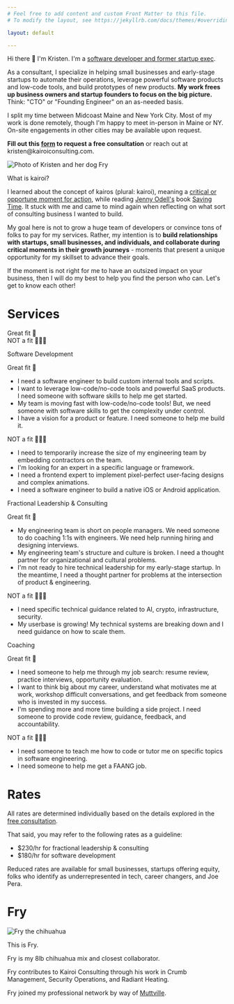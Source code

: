 ```yaml
---
# Feel free to add content and custom Front Matter to this file.
# To modify the layout, see https://jekyllrb.com/docs/themes/#overriding-theme-defaults

layout: default

---
```

<link rel="stylesheet" href="/assets/style.css">

<div class="page">
	<div class="intro">
		<div class="content">
			<p class="heading">
				Hi there 👋 I'm Kristen. I'm a <a href="https://www.linkedin.com/in/kristen-manning-83b266104">software developer and former startup exec</a>.
			</p>
			<p>
				As a consultant, I specialize in helping small businesses and early-stage startups to automate their operations, leverage powerful software products and low-code tools, and build prototypes of new products. <b>My work frees up business owners and startup founders to focus on the big picture.</b> Think: "CTO" or "Founding Engineer" on an as-needed basis. 
			</p>
			<p>
				I split my time between Midcoast Maine and New York City. Most of my work is done remotely, though I'm happy to meet in-person in Maine or NY. On-site engagements in other cities may be available upon request. 
			</p>
			<p>
				<b>Fill out this <a href="https://form.jotform.com/240365810662050">form</a> to request a free consultation</b> or reach out at kristen@kairoiconsulting.com.
			</p>
		</div>
	    <div class="photo">
	        <img src="https://avatars.githubusercontent.com/u/20606480?v=4" alt="Photo of Kristen and her dog Fry">
	    </div>
	</div>
	<div class="about-the-name">
    	<p class="heading">
			What is kairoi? 
		</p>
		<p>
			I learned about the concept of kairos (plural: kairoi), meaning a <a href="https://en.wikipedia.org/wiki/Kairos">critical or opportune moment for action</a>, while reading <a href="https://www.jennyodell.com/writing.html">Jenny Odell's</a> book <a href="https://www.penguinrandomhouse.com/books/672377/saving-time-by-jenny-odell/">Saving Time</a>. It stuck with me and came to mind again when reflecting on what sort of consulting business I wanted to build. 
		</p>
		<p>
			My goal here is not to grow a huge team of developers or convince tons of folks to pay for my services. Rather, my intention is to <b>build relationships with startups, small businesses, and individuals, and collaborate during critical moments in their growth journeys</b> - moments that present a unique opportunity for my skillset to advance their goals. 
		</p>
		<p>
			If the moment is not right for me to have an outsized impact on your business, then I will do my best to help you find the person who can. Let's get to know each other!
		</p>
    </div>
	<div>
	    <h1>
	    	Services
	    </h1> 
	    <div class="services"> 
	    	<div class="service header-row">
			    <p class="service-type">
			    </p>
			    <div class="empty-col"></div>
			    <div class="great-fit heading"> 
			    	Great fit 💯 
			    </div>
			    <div class="not-fit heading"> 
			    	NOT a fit 🙅🏻‍♀️
			    </div>
			</div>
		    <div class="service">
			    <p class="service-type heading">
			    	Software Development
			    </p>
			    <div class="empty-col"></div>
			    <div class="great-fit"> 
			    	<div class="mobile-header"> 
			    		Great fit 💯 
			    	</div>
			    	<ul>
				    	<li>I need a software engineer to build custom internal tools and scripts.</li>
				    	<li>I want to leverage low-code/no-code tools and powerful SaaS products. I need someone with software skills to help me get started.</li>
				    	<li>My team is moving fast with low-code/no-code tools! But, we need someone with software skills to get the complexity under control.</li> 
				    	<li>I have a vision for a product or feature. I need someone to help me build it.</li>
				    </ul>
			    </div>
			    <div class="not-fit"> 
			    	<div class="mobile-header"> 
				    	NOT a fit 🙅🏻‍♀️
				    </div>
			    	<ul>
				    	<li>I need to temporarily increase the size of my engineering team by embedding contractors on the team.</li>
				    	<li>I'm looking for an expert in a specific language or framework.</li>
				    	<li>I need a frontend expert to implement pixel-perfect user-facing designs and complex animations.</li>
				    	<li>I need a software engineer to build a native iOS or Android application.</li>
				    </ul>
			    </div>
			</div>
		    <div class="service">
			    <p class="service-type heading">
		    		Fractional Leadership & Consulting
			    </p>
			    <div class="empty-col"></div>
			    <div class="great-fit"> 
			    	<div class="mobile-header"> 
			    		Great fit 💯 
			    	</div>
			    	<ul>
				    	<li>My engineering team is short on people managers. We need someone to do coaching 1:1s with engineers. We need help running hiring and designing interviews.</li>
				    	<li>My engineering team's structure and culture is broken. I need a thought partner for organizational and cultural problems.</li> 
				    	<li>I'm not ready to hire technical leadership for my early-stage startup. In the meantime, I need a thought partner for problems at the intersection of product & engineering.</li> 
				    </ul>
			    </div>
			    <div class="not-fit"> 
			    	<div class="mobile-header"> 
				    	NOT a fit 🙅🏻‍♀️
				    </div>
			    	<ul>
				    	<li>I need specific technical guidance related to AI, crypto, infrastructure, security.</li>
				    	<li>My userbase is growing! My technical systems are breaking down and I need guidance on how to scale them.</li>
				    </ul>
			    </div>
			</div>
		    <div class="service">
			    <p class="service-type heading">
		    		Coaching
			    </p>
			    <div class="empty-col"></div>
				<div class="great-fit"> 
					<div class="mobile-header"> 
			    		Great fit 💯 
			    	</div>
			    	<ul>
				    	<li>I need someone to help me through my job search: resume review, practice interviews, opportunity evaluation.</li>
				    	<li>I want to think big about my career, understand what motivates me at work, workshop difficult conversations, and get feedback from someone who is invested in my success.</li>
				    	<li>I'm spending more and more time building a side project. I need someone to provide code review, guidance, feedback, and accountability.</li>
				    </ul>
			    </div>
			    <div class="not-fit"> 
			    	<div class="mobile-header"> 
				    	NOT a fit 🙅🏻‍♀️
				    </div>
			    	<ul>
				    	<li>I need someone to teach me how to code or tutor me on specific topics in software engineering.</li>
				    	<li>I need someone to help me get a FAANG job.</li>
				    </ul>
				</div>
			</div>
		</div>
	</div>
    <div class="rates"> 
    	<h1>
	    	Rates
	    </h1> 
	    <p>
	    	All rates are determined individually based on the details explored in the <a href="https://form.jotform.com/240365810662050">free consultation</a>. 
	    </p>
	    <p>
	    	That said, you may refer to the following rates as a guideline: 
	    </p>
	    <ul>
	    	<li>
	    		$230/hr for fractional leadership & consulting
	    	</li>
	    	<li>
	    		$180/hr for software development
	    	</li>
	    </ul>
	    <p>
	    	Reduced rates are available for small businesses, startups offering equity, folks who identify as underrepresented in tech, career changers, and Joe Pera. 
	   	</p>
    </div>
    <div> 
    	<h1>
	    	Fry
	    </h1> 
	    <div class="fry">
	    	<div class="photo">
				<img src="https://lh3.googleusercontent.com/pw/ABLVV85BmrB354eeDjGrSWniBWiznMvMUMQNaZFRq9Oylcr8BmdyC6UBg473gEbpqnWKk1rCNs7HT1Ax3BwDwpJUChss8jrcLcTfKN6LKqpc8Yabi1xyRJax_PRWpQ1K-DUggQGl394NodCciCxnJIdlY8o=w1304-h1304-s-no-gm?authuser=0" alt="Fry the chihuahua">
			</div>
		    <div class="content">
				<p>
					This is Fry. 
				</p>
				<p>
					Fry is my 8lb chihuahua mix and closest collaborator.
				</p>
				<p>
					Fry contributes to Kairoi Consulting through his work in Crumb Management, Security Operations, and Radiant Heating. 
				</p>
				<p>
					Fry joined my professional network by way of <a href="https://muttville.org/available_mutts">Muttville</a>. 
				</p>
			</div> 
		</div>
    </div>
</div>


